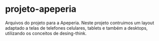 # projeto-apeperia
Arquivos do projeto para a Apeperia.
Neste projeto contruimos um layout adaptado a telas de telefones celulares, tablets e também a desktops, utilizando os conceitos de desing-think.
